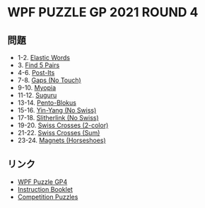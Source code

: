 # WPF PUZZLE GP 2021 ROUND 4

## 問題
- 1-2. [Elastic Words](../puzzle/elasticwords.md)
- 3\. [Find 5 Pairs](../puzzle/find5pairs.md)
- 4-6. [Post-Its](../puzzle/postits.md)
- 7-8. [Gaps (No Touch)](../puzzle/gaps-notouch.md)
- 9-10. [Myopia](../puzzle/myopia.md)
- 11-12. [Suguru](../puzzle/suguru.md)
- 13-14. [Pento-Blokus](../puzzle/pentoblokus.md)
- 15-16. [Yin-Yang (No Swiss)](../puzzle/yinyang-noswiss.md)
- 17-18. [Slitherlink (No Swiss)](../puzzle/slitherlink-noswiss.md)
- 19-20. [Swiss Crosses (2-color)](../puzzle/swisscrosses2color.md)
- 21-22. [Swiss Crosses (Sum)](../puzzle/swisscrossessum.md)
- 23-24. [Magnets (Horseshoes)](../puzzle/magnets-horseshoes.md)

## リンク
- [WPF Puzzle GP4](https://gp.worldpuzzle.org/content/wpf-puzzle-gp4-6)
- [Instruction Booklet](https://gp.worldpuzzle.org/content/instruction-booklet-120)
- [Competition Puzzles](https://gp.worldpuzzle.org/content/competition-puzzles-85)
